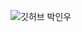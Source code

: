 ![깃허브 박인우](https://user-images.githubusercontent.com/61109660/160549255-3a5d54da-3502-4526-809b-7abfe3f2302e.png)
